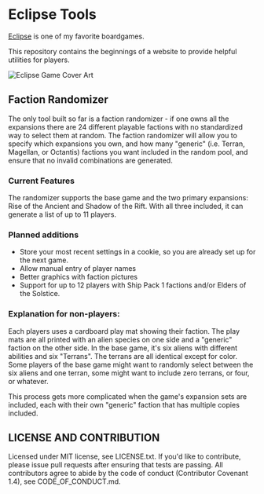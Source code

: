 # Eclipse Tools

[Eclipse](https://boardgamegeek.com/boardgame/72125/eclipse) is one of my favorite boardgames.  

This repository contains the beginnings of a website to provide helpful utilities for players. 

![Eclipse Game Cover Art](https://boardgamegeek.com/camo/bf6c7bb31a3a26307cafacb388dae4054e3eb560/687474703a2f2f7777772e6269676461646479736372656174696f6e732e636f6d2f77702d636f6e74656e742f75706c6f6164732f323031332f30342f626c6f672d706f73742e6a7067)

## Faction Randomizer 

The only tool built so far is a faction randomizer - if one owns all the expansions there are 24 
different playable factions with no standardized way to select them at random.  The faction randomizer will allow you 
to specify which expansions you own, and how many "generic" (i.e. Terran, Magellan, or Octantis) factions you want included 
in the random pool, and ensure that no invalid combinations are generated.

### Current Features

The randomizer supports the base game and the two primary expansions: Rise of the Ancient and Shadow of the Rift. 
With all three included, it can generate a list of up to 11 players.

### Planned additions

* Store your most recent settings in a cookie, so you are already set up for the next game.
* Allow manual entry of player names
* Better graphics with faction pictures
* Support for up to 12 players with Ship Pack 1 factions and/or Elders of the Solstice.

### Explanation for non-players: 
Each players uses a cardboard play mat showing their faction. The play mats are all
printed with an alien species on one side and a "generic" faction on the other side. In the base game, it's six
aliens with different abilities and six "Terrans".  The terrans are all identical except for color. Some players 
of the base game might want to randomly select between the six aliens and one terran, some might want to include zero 
terrans, or four, or whatever.

This process gets more complicated when the game's expansion sets are included, each with their own "generic" faction
that has multiple copies included.


## LICENSE AND CONTRIBUTION

Licensed under MIT license, see LICENSE.txt.  If you'd like to contribute, please issue pull requests after ensuring
that tests are passing. All contributors agree to abide by the code of conduct (Contributor Covenant 1.4), see 
CODE_OF_CONDUCT.md.
